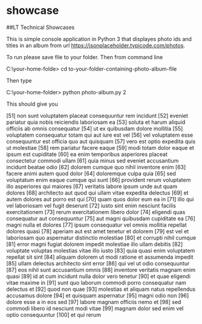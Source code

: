 # showcase

##LT Technical Showcases


This is simple console application in Python 3 that displayes photo ids and titles in an album from url  https://jsonplaceholder.typicode.com/photos. 

To run please save file to your folder. Then from command line 

C:\your-home-folde> cd to-your-folder-containing-photo-album-file

Then type 

C:\your-home-folder> python photo-album.py 2 

This should  give you 

[51] non sunt voluptatem placeat consequuntur rem incidunt
[52] eveniet pariatur quia nobis reiciendis laboriosam ea
[53] soluta et harum aliquid officiis ab omnis consequatur
[54] ut ex quibusdam dolore mollitia
[55] voluptatem consequatur totam qui aut iure est vel
[56] vel voluptatem esse consequuntur est officia quo aut quisquam
[57] vero est optio expedita quis ut molestiae
[58] rem pariatur facere eaque
[59] modi totam dolor eaque et ipsum est cupiditate
[60] ea enim temporibus asperiores placeat consectetur commodi ullam
[61] quia minus sed eveniet accusantium incidunt beatae odio
[62] dolorem cumque quo nihil inventore enim
[63] facere animi autem quod dolor
[64] doloremque culpa quia
[65] sed voluptatum enim eaque cumque qui sunt
[66] provident rerum voluptatem illo asperiores qui maiores
[67] veritatis labore ipsum unde aut quam dolores
[68] architecto aut quod qui ullam vitae expedita delectus
[69] et autem dolores aut porro est qui
[70] quam quos dolor eum ea in
[71] illo qui vel laboriosam vel fugit deserunt
[72] iusto sint enim nesciunt facilis exercitationem
[73] rerum exercitationem libero dolor
[74] eligendi quas consequatur aut consequuntur
[75] aut magni quibusdam cupiditate ea
[76] magni nulla et dolores
[77] ipsum consequatur vel omnis mollitia repellat dolores quasi
[78] aperiam aut est amet tenetur et dolorem
[79] est vel et laboriosam quo aspernatur distinctio molestiae
[80] et corrupti nihil cumque
[81] error magni fugiat dolorem impedit molestiae illo ullam debitis
[82] voluptate voluptas molestias vitae illo iusto
[83] quia quasi enim voluptatem repellat sit sint
[84] aliquam dolorem ut modi ratione et assumenda impedit
[85] ullam delectus architecto sint error
[86] qui vel ut odio consequuntur
[87] eos nihil sunt accusantium omnis
[88] inventore veritatis magnam enim quasi
[89] id at cum incidunt nulla dolor vero tenetur
[90] et quae eligendi vitae maxime in
[91] sunt quo laborum commodi porro consequatur nam delectus et
[92] quod non quae
[93] molestias et aliquam natus repellendus accusamus dolore
[94] et quisquam aspernatur
[95] magni odio non
[96] dolore esse a in eos sed
[97] labore magnam officiis nemo et
[98] sed commodi libero id nesciunt modi vitae
[99] magnam dolor sed enim vel optio consequuntur
[100] et qui rerum

